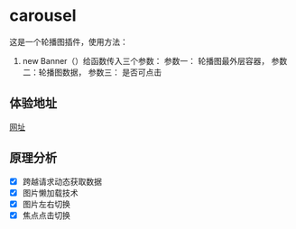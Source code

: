 # carousel

这是一个轮播图插件，使用方法：

1. new Banner（）给函数传入三个参数： 参数一： 轮播图最外层容器， 参数二：轮播图数据， 参数三： 是否可点击

## 体验地址

[网址](https://wuxianqiang.github.io/carousel/)

## 原理分析

- [x] 跨越请求动态获取数据
- [x] 图片懒加载技术
- [x] 图片左右切换
- [x] 焦点点击切换
